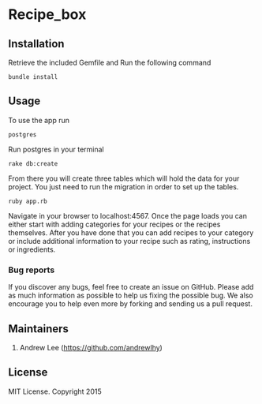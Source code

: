 # Recipe_box

## Installation


Retrieve the included Gemfile and Run the following command
```
bundle install
```

## Usage

To use the app run

```
postgres
```

Run postgres in your terminal

```
rake db:create
```

From there you will create three tables which will hold the data for your project. You just need to run the migration in order to set up the tables. 

```
ruby app.rb
```
Navigate in your browser to localhost:4567. Once the page loads you can either start with adding categories for your recipes or the recipes themselves. After you have done that you can add recipes to your category or include additional information to your recipe such as rating, instructions or ingredients.

### Bug reports

If you discover any bugs, feel free to create an issue on GitHub. Please add as much information as
possible to help us fixing the possible bug. We also encourage you to help even more by forking and
sending us a pull request.

## Maintainers
1. Andrew Lee (https://github.com/andrewlhy)
## License
MIT License. Copyright 2015
